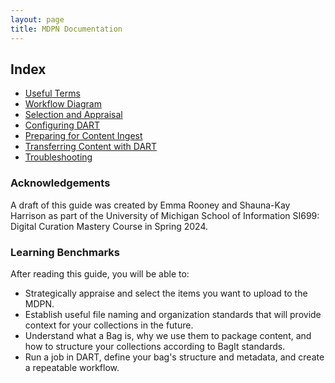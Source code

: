 ```yaml
---
layout: page
title: MDPN Documentation
---
```


## Index
- [Useful Terms](./useful-terms)
- [Workflow Diagram](../media/)
- [Selection and Appraisal](./selection-and-appraisal)
- [Configuring DART](./configuring-dart)
- [Preparing for Content Ingest](./preparing-for-content-ingest)
- [Transferring Content with DART](./transferring-content-with-dart)
- [Troubleshooting](./troubleshooting)

### Acknowledgements
A draft of this guide was created by Emma Rooney and Shauna-Kay Harrison as part of the University of Michigan School of Information SI699: Digital Curation Mastery Course in Spring 2024.

### Learning Benchmarks
After reading this guide, you will be able to:
- Strategically appraise and select the items you want to upload to the MDPN.
- Establish useful file naming and organization standards that will provide context for your collections in the future.
- Understand what a Bag is, why we use them to package content, and how to structure your collections according to BagIt standards.
- Run a job in DART, define your bag's structure and metadata, and create a repeatable workflow.